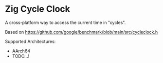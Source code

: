 # Zig Cycle Clock

A cross-platform way to access the current time in "cycles".

Based on https://github.com/google/benchmark/blob/main/src/cycleclock.h

Supported Architectures:
* AArch64
* TODO...!